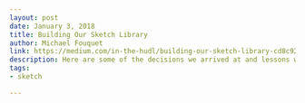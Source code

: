 ```yaml
---
layout: post
date: January 3, 2018
title: Building Our Sketch Library
author: Michael Fouquet
link: https://medium.com/in-the-hudl/building-our-sketch-library-cd8c925e566
description: Here are some of the decisions we arrived at and lessons we learned as we put our design system into a Library. Since launch, we’ve received a lot of feedback on how much time has been saved by using the library.
tags:
- sketch

---
```


<!-- ========================
AVAILABLE TAGS
=============================
- animation
- code
- contribution
- design-tokens
- leadership
- patterns
- process
- sketch
============================= -->